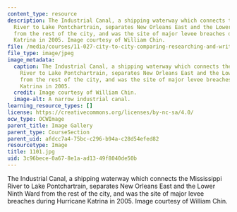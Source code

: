 ```yaml
---
content_type: resource
description: The Industrial Canal, a shipping waterway which connects the Mississippi
  River to Lake Pontchartrain, separates New Orleans East and the Lower Ninth Ward
  from the rest of the city, and was the site of major levee breaches during Hurricane
  Katrina in 2005. Image courtesy of William Chin.
file: /media/courses/11-027-city-to-city-comparing-researching-and-writing-about-cities-new-orleans-spring-2011/3c96bece0a678e1aad1349f8040de50b_1101.jpg
file_type: image/jpeg
image_metadata:
  caption: The Industrial Canal, a shipping waterway which connects the Mississippi
    River to Lake Pontchartrain, separates New Orleans East and the Lower Ninth Ward
    from the rest of the city, and was the site of major levee breaches during Hurricane
    Katrina in 2005.
  credit: Image courtesy of William Chin.
  image-alt: A narrow industrial canal.
learning_resource_types: []
license: https://creativecommons.org/licenses/by-nc-sa/4.0/
ocw_type: OCWImage
parent_title: Image Gallery
parent_type: CourseSection
parent_uid: afdcc7a4-75bc-c296-b94a-c28d54efed82
resourcetype: Image
title: 1101.jpg
uid: 3c96bece-0a67-8e1a-ad13-49f8040de50b
---
```

The Industrial Canal, a shipping waterway which connects the Mississippi River to Lake Pontchartrain, separates New Orleans East and the Lower Ninth Ward from the rest of the city, and was the site of major levee breaches during Hurricane Katrina in 2005. Image courtesy of William Chin.